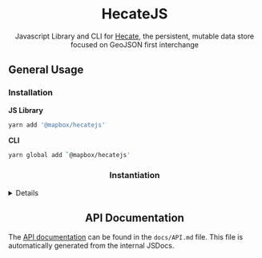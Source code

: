 <h1 align='center'>HecateJS</h1>

<p align='center'>Javascript Library and CLI for <a href='https://github.com/mapbox/Hecate'>Hecate</a>, the persistent, mutable data store focused on GeoJSON first interchange</p>

## General Usage

### Installation

**JS Library**

```sh
yarn add '@mapbox/hecatejs'
```

**CLI**

```sh
yarn global add `@mapbox/hecatejs'
```

<h3 align=center>Instantiation</h3>

<details>

Note: if the username & password is not explicitly set, Hecate will fallback to checking for
a `HECATE_USERNAME` & `HECATE_PASSWORD` environment variable.

**JS Library**

```js
const Hecate = require('@mapbox/hecatejs');

const hecate = new Hecate({
    username: 'ingalls',
    password: 'yeaheh',
    url: 'example.com/hecate',
    port: 8000
});
```

**CLI**

The CLI tool must be provided the URL to connect to for each subcommand.
This can be accomplished by manually setting the URL/Port or by letting it
query for Hecate resources on a signed in AWS account.


The --url/port or --stack options must be provided for every subcommand
but are omitted in this guide for clarity.

```sh
./cli.js --url 'example.com' --port 8000
```

```sh
./cli.js --stack buildings
```
_Would find the AWS ELB for a CloudFormation stack called `hecate-internal-buildings`_

</details>

<h2 align=center>API Documentation</h2>

The [API documentation](/docs/api.md) can be found in the `docs/API.md` file. This file is automatically
generated from the internal JSDocs.

